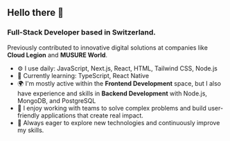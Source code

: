 ## Hello there 👋  

### Full-Stack Developer based in Switzerland.  

Previously contributed to innovative digital solutions at companies like **Cloud Legion** and **MUSURE World**.

- ⚙️ I use daily: JavaScript, Next.js, React, HTML, Tailwind CSS, Node.js  
- 🧠 Currently learning: TypeScript, React Native  
- 🌍 I'm mostly active within the **Frontend Development** space, but I also have experience and skills in **Backend Development** with Node.js, MongoDB, and PostgreSQL  
- 🔧 I enjoy working with teams to solve complex problems and build user-friendly applications that create real impact.  
- 🌱 Always eager to explore new technologies and continuously improve my skills.
